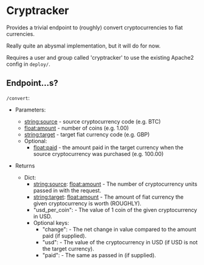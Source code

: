 # Cryptracker

Provides a trivial endpoint to (roughly) convert cryptocurrencies to fiat currencies.

Really quite an abysmal implementation, but it will do for now.

Requires a user and group called 'cryptracker' to use the existing Apache2 config in `deploy/`.


## Endpoint...s?
`/convert`:

* Parameters:
  * <string:source> - source cryptocurrency code (e.g. BTC)
  * <float:amount>  - number of coins (e.g. 1.00)
  * <string:target> - target fiat currency code (e.g. GBP)
  * Optional:
    * <float:paid>    - the amount paid in the target currency when the source cryptocurrency was purchased (e.g. 100.00)

* Returns
  * Dict:
    * <string:source>: <float:amount> - The number of cryptocurrency units passed in with the request.
    * <string:target>: <float:amount> - The amount of fiat currency the given cryptocurrency is worth (ROUGHLY).
    * "usd\_per\_coin": <float> - The value of 1 coin of the given cryptocurrency in USD.
    * Optional keys:
      * "change": <float> - The net change in value compared to the amount paid (if supplied).
      * "usd": <float> - The value of the cryptocurrency in USD (if USD is not the target currency).
      * "paid": <float> - The same as passed in (if supplied).

